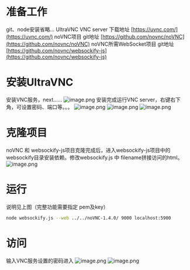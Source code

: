 # 准备工作
git、node安装省略...
UltraVNC VNC server 下载地址
[https://uvnc.com/](https://uvnc.com/)
noVNC项目 git地址
[https://github.com/novnc/noVNC](https://github.com/novnc/noVNC)
noVNC所需WebSocket项目 git地址
[https://github.com/novnc/websockify-js](https://github.com/novnc/websockify-js)
# 安装UltraVNC
安装VNC服务，next......
![image.png](https://cdn.nlark.com/yuque/0/2023/png/2779910/1690255804353-3be48272-7602-4d01-a8cf-7773ea1630f7.png#averageHue=%23f1efed&clientId=u82918d6b-c561-4&from=paste&height=388&id=u63919566&originHeight=388&originWidth=503&originalType=binary&ratio=1&rotation=0&showTitle=false&size=39851&status=done&style=none&taskId=uddd63f31-40b7-456f-9af5-1028acf3796&title=&width=503)
安装完成运行VNC server，右键右下角，可设置密码、端口等。。。
![image.png](https://cdn.nlark.com/yuque/0/2023/png/2779910/1690255960218-1ba3cccd-fce3-48c1-b2b9-710eb27903e6.png#averageHue=%23f9efec&clientId=u82918d6b-c561-4&from=paste&height=168&id=uf6a7f845&originHeight=168&originWidth=235&originalType=binary&ratio=1&rotation=0&showTitle=false&size=9009&status=done&style=none&taskId=u13769b96-c06c-4085-ae27-b31f47e6b59&title=&width=235)
![image.png](https://cdn.nlark.com/yuque/0/2023/png/2779910/1690255943144-3a334c1a-f47b-44c1-a3d2-a640292b17a2.png#averageHue=%23bfa879&clientId=u82918d6b-c561-4&from=paste&height=424&id=u86210bc4&originHeight=424&originWidth=371&originalType=binary&ratio=1&rotation=0&showTitle=false&size=40177&status=done&style=none&taskId=ud70e0337-7bd5-4977-b1a5-0823e555d13&title=&width=371)
![image.png](https://cdn.nlark.com/yuque/0/2023/png/2779910/1690256021276-702f0468-9587-4d8c-91c0-450752afa8c7.png#averageHue=%23e6e3e1&clientId=u82918d6b-c561-4&from=paste&height=534&id=u4d3f6363&originHeight=534&originWidth=591&originalType=binary&ratio=1&rotation=0&showTitle=false&size=57692&status=done&style=none&taskId=u5ef92d0f-1826-4e00-bb95-685f375f358&title=&width=591)
# 克隆项目
noVNC 和 websockify-js项目克隆完成后，进入websockify-js项目中的websockify目录安装依赖。修改websockify.js 中 filename拼接访问的html。
![image.png](https://cdn.nlark.com/yuque/0/2023/png/2779910/1690256481656-d7b19c3d-006b-442b-b1eb-2743645a9fde.png#averageHue=%23947e47&clientId=u82918d6b-c561-4&from=paste&height=836&id=u3fd34ceb&originHeight=836&originWidth=1021&originalType=binary&ratio=1&rotation=0&showTitle=false&size=131833&status=done&style=none&taskId=uc9f651d2-ef68-45a6-9ba9-c87af5c95fc&title=&width=1021)
# 运行
说明见上图（完整功能需要指定 pem及key）
```bash
node websockify.js --web ../../noVNC-1.4.0/ 9000 localhost:5900
```
# 访问
输入VNC服务设置的密码进入
![image.png](https://cdn.nlark.com/yuque/0/2023/png/2779910/1690256683168-4077c5a8-2ca0-483d-a78e-927f583f56cd.png#averageHue=%23383838&clientId=u82918d6b-c561-4&from=paste&height=1047&id=u6b5dbd97&originHeight=1047&originWidth=1915&originalType=binary&ratio=1&rotation=0&showTitle=false&size=64287&status=done&style=none&taskId=ua7c73e1b-4925-42a0-9715-0213edbe7cd&title=&width=1915)
![image.png](https://cdn.nlark.com/yuque/0/2023/png/2779910/1690256761909-7e797d16-d5e2-4902-8491-7cdb2900b952.png#averageHue=%23514937&clientId=u82918d6b-c561-4&from=paste&height=1044&id=ucdb951d0&originHeight=1044&originWidth=1916&originalType=binary&ratio=1&rotation=0&showTitle=false&size=727665&status=done&style=none&taskId=u001ab2f4-2455-47c6-ba52-2b74b9ceca0&title=&width=1916)
